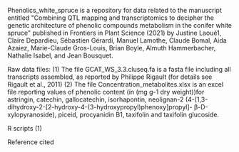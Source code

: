 
Phenolics_white_spruce is a repository for data related to the manuscript entitled "Combining QTL mapping and transcriptomics to decipher the genetic architecture of phenolic compounds metabolism in the conifer white spruce" published in Frontiers in Plant Science (2021) by Justine Laoué1, Claire Depardieu, Sébastien Gérardi, Manuel Lamothe, Claude Bomal, Aida Azaiez, Marie-Claude Gros-Louis, Brian Boyle, Almuth Hammerbacher, Nathalie Isabel, and Jean Bousquet.  

Raw data files: (1) The file GCAT_WS_3.3.cluseq.fa is a fasta file including all transcripts assembled, as reported by Philippe Rigault (for details see Rigault et al., 2011) (2) The file Concentration_metabolites.xlsx is an excel file reporting values of phenolic content (in (mg g-1 dry weight))for astringin, catechin, gallocatechin, isorhapontin, neolignan-2 (4-[1,3-dihydroxy-2-[2-hydroxy-4-(3-hydroxypropyl)phenoxy]propyl]- β-D-xylopyranoside), piceid, procyanidin B1, taxifolin and taxifolin glucoside.

R scripts (1)

Reference cited


